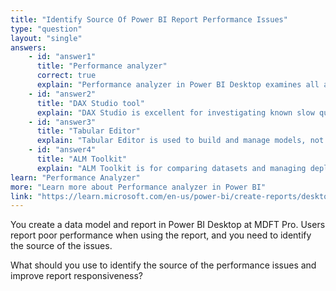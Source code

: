 ```yaml
---
title: "Identify Source Of Power BI Report Performance Issues"
type: "question"
layout: "single"
answers:
    - id: "answer1"
      title: "Performance analyzer"
      correct: true
      explain: "Performance analyzer in Power BI Desktop examines all aspects of your data model and report, including DAX queries and visuals, to identify performance bottlenecks."
    - id: "answer2"
      title: "DAX Studio tool"
      explain: "DAX Studio is excellent for investigating known slow queries, but it is not the right tool for identifying performance issues across an entire report. Tools like Performance Analyzer are needed first to pinpoint which visuals or actions are slow, before analyzing their corresponding queries."
    - id: "answer3"
      title: "Tabular Editor"
      explain: "Tabular Editor is used to build and manage models, not for performance analysis."
    - id: "answer4"
      title: "ALM Toolkit"
      explain: "ALM Toolkit is for comparing datasets and managing deployments, not for performance analysis."
learn: "Performance Analyzer"
more: "Learn more about Performance analyzer in Power BI"
link: "https://learn.microsoft.com/en-us/power-bi/create-reports/desktop-performance-analyzer"
---
```

You create a data model and report in Power BI Desktop at MDFT Pro. Users report poor performance when using the report, and you need to identify the source of the issues.

What should you use to identify the source of the performance issues and improve report responsiveness?
